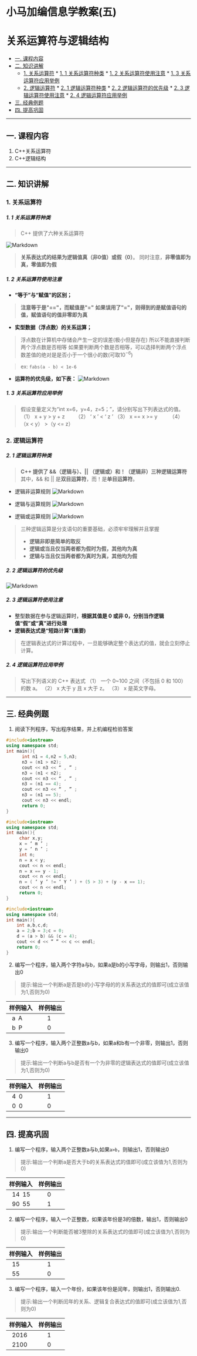 # 小马加编信息学教案(五) 
# 关系运算符与逻辑结构
<!-- @import "[TOC]" {cmd="toc" depthFrom=2 depthTo=6 orderedList=false} -->

<!-- code_chunk_output -->

* [一. 课程内容](#一-课程内容)
* [二. 知识讲解](#二-知识讲解)
	* [1. 关系运算符](#1-关系运算符)
			* [1. 1 关系运算符种类](#1-1-关系运算符种类)
			* [1. 2 关系运算符使用注意](#1-2-关系运算符使用注意)
			* [1. 3 关系运算符应用举例](#1-3-关系运算符应用举例)
	* [2. 逻辑运算符](#2-逻辑运算符)
			* [2. 1 逻辑运算符种类](#2-1-逻辑运算符种类)
			* [2. 2 逻辑运算符的优先级](#2-2-逻辑运算符的优先级)
			* [2. 3 逻辑运算符使用注意](#2-3-逻辑运算符使用注意)
			* [2. 4 逻辑运算符应用举例](#2-4-逻辑运算符应用举例)
* [三. 经典例题](#三-经典例题)
* [四. 提高巩固](#四-提高巩固)

<!-- /code_chunk_output -->
---
## 一. 课程内容
1. C++关系运算符
2. C++逻辑结构
   
---
## 二. 知识讲解

### 1. 关系运算符
##### 1. 1 关系运算符种类
> C++ 提供了六种关系运算符

![Markdown](http://i2.bvimg.com/673806/492fc32f1d00d368.png)

>**关系表达式的结果为逻辑值真（非0值）或假（0）**。
>同时注意，**非零值即为真，零值即为假**

##### 1. 2 关系运算符使用注意
- **“等于”与“赋值”的区别；**
>**注意等于是"=="，而赋值是"="**
>**如果误用了"="，则得到的是赋值语句的值，赋值语句的值非零即为真**

- **实型数据（浮点数）的关系运算；**
> 浮点数在计算机中存储会产生一定的误差(极小但是存在)
> 所以不能直接判断两个浮点数是否相等
> 如果要判断两个数是否相等，可以选择判断两个浮点数差值的绝对是是否小于一个很小的数(可取$10^{-6}$)

>ex:
>```fabs(a - b) < 1e-6```

- **运算符的优先级，如下表：**
![Markdown](http://i1.bvimg.com/673806/01b538a5ca904c79.png)

##### 1. 3 关系运算符应用举例
>假设变量定义为“int x=6，y=4，z=5；”，请分别写出下列表达式的值。
（1） x + y > y + z    &ensp;&ensp;&ensp;   （2）  ‘ x ’ < ‘ z ’
（3） x == x >= y     &ensp;&ensp;   &ensp; （4） （x < y） >（y <= z）

### 2. 逻辑运算符
##### 2. 1 逻辑运算符种类
> **C++ 提供了 &&（逻辑与）、|| （逻辑或）和！（逻辑非）三种逻辑运算符**
> 其中，&& 和 || 是**双目运算符**，而！是**单目运算符**。

- 逻辑非运算规则
![Markdown](http://i1.bvimg.com/673806/21a9048a9516aba1.png)

- 逻辑与运算规则
![Markdown](http://i1.bvimg.com/673806/340e4e24046189ac.png)

- 逻辑或运算规则
![Markdown](http://i1.bvimg.com/673806/e092abfab600cc4f.png)

> 三种逻辑运算是分支语句的重要基础，必须牢牢理解并且掌握
>- **逻辑非即是简单的取反**
>- **逻辑或当且仅当两者都为假时为假，其他均为真**
>- **逻辑与当且仅当两者都为真时为真，其他均为假**

##### 2. 2 逻辑运算符的优先级
![Markdown](http://i1.bvimg.com/673806/5b53ef8d3d7dd213.png)

##### 2. 3 逻辑运算符使用注意

- 整型数据在参与逻辑运算时，**根据其值是 0 或非 0，分别当作逻辑值“假”或“真”进行处理**
- **逻辑表达式是“短路计算”(重要)**
>在逻辑表达式的计算过程中，一旦能够确定整个表达式的值，就会立刻停止计算。

##### 2. 4 逻辑运算符应用举例
> 写出下列语义的 C++ 表达式
（1） 一个 0~100 之间（不包括 0 和 100）的数 a。
（2） x 大于 y 且 x 大于 z。
（3） x 是英文字母。
---
## 三. 经典例题
1. 阅读下列程序，写出程序结果，并上机编程检验答案
```C++
#include<iostream>
using namespace std;
int main(){
      int n1 = 4,n2 = 5,n3;
      n3 = (n1 > n2);
      cout << n3 << “ , ” ;
      n3 = (n1 < n2);
      cout << n3 << “ , ” ;
      n3 = (n1 == 4);
      cout << n3 << “ , ” ;
      n3 = (n1 == 5);
      cout << n3 << endl;
      return 0;
}

```
```C++
#include<iostream>
using namespace std;
int main(){
     char x,y;
     x = ‘ m ’ ;
     y = ‘ n ’ ;
     int n;
     n = x < y;
     cout << n << endl;
     n = x == y - 1;
     cout << n << endl;
     n = ( ‘ y ’ != ‘ Y ’ ) + (5 > 3) + (y - x == 1);
     cout << n << endl;
     return 0;
}

```

```C++
#include<iostream>
using namespace std;
int main(){
    int a,b,c,d;
    a = 2;b = 3;c = 0;
    d = (a > b) && (c = 4);
    cout << d << ” ” << c << endl;
    return 0;
}

```

2. 编写一个程序，输入两个字符a与b，如果a是b的小写字母，则输出1，否则输出0
>提示:输出一个判断a是否是b的小写字母的的关系表达式的值即可(成立该值为1,否则为0)

样例输入 | 样例输出
------------ | ------------
 &ensp;a&ensp;A | &ensp;&ensp;&ensp;1
 &ensp;b&ensp;P | &ensp;&ensp;&ensp;0 

3. 编写一个程序，输入两个正整数a与b，如果a和b有一个非零，则输出1，否则输出0
>提示:输出一个判断a与b是否有一个为非零的逻辑表达式的值即可(成立该值为1,否则为0)

样例输入 | 样例输出
------------ | ------------
 &ensp;4&ensp;0 | &ensp;&ensp;&ensp;1
 &ensp;0&ensp;0 | &ensp;&ensp;&ensp;0 
---
## 四. 提高巩固
1. 编写一个程序，输入两个正整数a与b,如果```a>b```，则输出1，否则输出0
>提示:输出一个判断a是否大于b的关系表达式的值即可(成立该值为1,否则为0)

样例输入 | 样例输出
------------ | ------------
 &ensp;14&ensp;15 | &ensp;&ensp;&ensp;0
 &ensp;90&ensp;55 | &ensp;&ensp;&ensp;1 

2. 编写一个程序，输入一个正整数，如果该年份是3的倍数，输出1，否则输出0
>提示:输出一个判断能否被3整除的关系表达式的值即可(成立该值为1,否则为0)

样例输入 | 样例输出
------------ | ------------
 &ensp;15 | &ensp;&ensp;&ensp;1
 &ensp;55 | &ensp;&ensp;&ensp;0 

3. 编写一个程序，输入一个年份，如果该年份是闰年，则输出1，否则输出0.
>提示:输出一个判断闰年的关系、逻辑复合表达式的值即可(成立该值为1,否则为0)

样例输入 | 样例输出
------------ | ------------
 &ensp;2016 | &ensp;&ensp;&ensp;1
 &ensp;2100 | &ensp;&ensp;&ensp;0 

